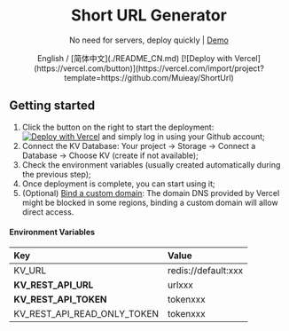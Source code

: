 

<div align="center">
    <h1 align="center">Short URL Generator</h1>
    <p>No need for servers, deploy quickly | <a href="https://short-url-jade.vercel.app">Demo</a></p>
    English / [简体中文](./README_CN.md) 
    [![Deploy with Vercel](https://vercel.com/button)](https://vercel.com/import/project?template=https://github.com/Muieay/ShortUrl)
</div>

## Getting started

1. Click the button on the right to start the deployment: [![Deploy with Vercel](https://vercel.com/button)](https://vercel.com/import/project?template=https://github.com/Muieay/ShortUrl) and simply log in using your Github account;
2. Connect the KV Database: Your project -> Storage -> Connect a Database -> Choose KV (create if not available);
3. Check the environment variables (usually created automatically during the previous step);
4. Once deployment is complete, you can start using it;
5. (Optional) [Bind a custom domain](https://vercel.com/docs/concepts/projects/domains/add-a-domain): The domain DNS provided by Vercel might be blocked in some regions, binding a custom domain will allow direct access.







#### Environment Variables

| Key                         | Value               |
| :-------------------------- | :------------------ |
| KV_URL                      | redis://default:xxx |
| **KV_REST_API_URL**         | urlxxx              |
| **KV_REST_API_TOKEN**       | tokenxxx            |
| KV_REST_API_READ_ONLY_TOKEN | tokenxxx            |

